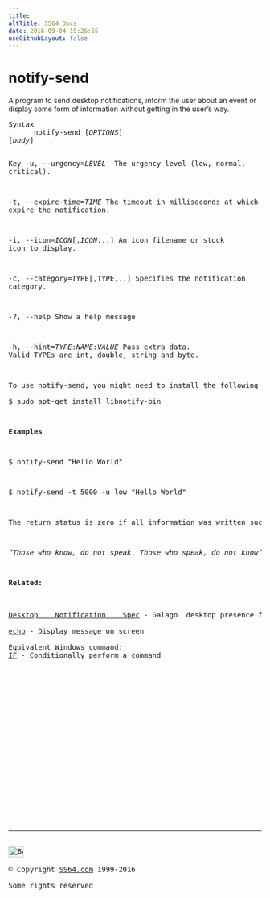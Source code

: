 ```yaml
---
title:
altTitle: SS64 Docs
date: 2016-09-04 19:26:55
useGithubLayout: false
---
```

<!-- #BeginLibraryItem "/Library/head_bash.lbi" --><!-- #EndLibraryItem --><h1>notify-send</h1>  
<p>A program to send desktop notifications, inform the user about an event or display some form of information without getting in the user’s way.</p>
<pre>Syntax 
      notify-send [<i>OPTIONS</i>] <summary>[<i>body</i>]
 
Key
   -u, --urgency=<i>LEVEL
            </i>   The urgency level (low,  normal,  critical).
 
   -t, --expire-time=<i>TIME</i>
               The  timeout in milliseconds at which to expire the
               notification.
 
   -i, --icon=<i>ICON</i>[,<i>ICON</i>...]
               An icon filename or stock icon to display.
 
   -c, --category=TYPE[,TYPE...]
               Specifies the notification category.
 
   -?, --help
               Show a help message
 
   -h, --hint=<i>TYPE</i>:<i>NAME</i>:<i>VALUE</i>
               Pass extra data. Valid TYPEs are int, double, string and byte.
 
<p>To use notify-send, you might need to install the following package:<br>
<span class="code">$ sudo apt-get install libnotify-bin</span></p>
<p><b>Examples</b></p>
<p class="code">$ notify-send "Hello World"</p>
<p class="code">$ notify-send -t 5000 -u low "Hello World"</p>
<p>The return status is zero if all information was written successfully. 
</p>
<p class="quote"><i>“Those who know, do not speak. Those who speak, do not know” ~ The Tao</i> </p> 
<p><b>Related:</b><br>
<br>
<a href="http://www.galago-project.org/specs/notification/">Desktop    Notification    Spec</a> - Galago  desktop presence framework.<br>
<a href="echo.html">echo</a> - Display message on screen<br>
Equivalent Windows command:
<a href="../nt/if.html">IF</a> - Conditionally perform a command</p><!-- #BeginLibraryItem "/Library/foot_bash.lbi" --><p>
<!-- bash300 -->
<ins class="adsbygoogle" style="display:inline-block;width:300px;height:250px" data-ad-client="ca-pub-6140977852749469" data-ad-slot="4615356305"></ins>
<script>
(adsbygoogle = window.adsbygoogle || []).push({});
</script></p>
<hr>
<div id="bl" class="footer"><a href="notify-send.html#"><img src="../images/top.png" width="30" height="22" alt="Back to the Top"></a></div>
<div id="br" class="footer, tagline">© Copyright <a href="../index.html">SS64.com</a> 1999-2016<br>
Some rights reserved</div><!-- #EndLibraryItem -->

</summary></pre>